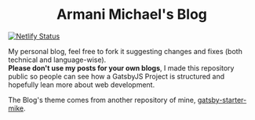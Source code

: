 <h1 align="center">
  Armani Michael's Blog
</h1>

[![Netlify Status](https://api.netlify.com/api/v1/badges/9424bb0d-478c-4e7b-a8ed-0eafbf0207e3/deploy-status)](https://app.netlify.com/sites/armanimichael-blog/deploys)

My personal blog, feel free to fork it suggesting changes and fixes (both technical and language-wise). <br />
**Please don't use my posts for your own blogs**, I made this repository public so people can see how a GatsbyJS Project is structured and hopefully lean more about web development.

The Blog's theme comes from another repository of mine, [gatsby-starter-mike](https://github.com/armanimichael/gatsby-starter-mike).
